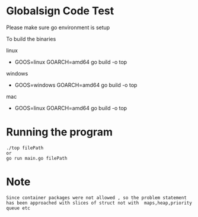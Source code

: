 # Globalsign Code Test

Please make sure go environment is setup

To build the binaries

  linux
  
  -  GOOS=linux GOARCH=amd64 go build -o top
  
  windows
  -  GOOS=windows GOARCH=amd64 go build -o top
  
  mac 
  -  GOOS=linux GOARCH=amd64 go build -o top

# Running the program

 ```
 ./top filePath
 or
 go run main.go filePath
 ```
 
 # Note

```
Since container packages were not allowed , so the problem statement has been approached with slices of struct not with  maps,heap,priority queue etc
```
